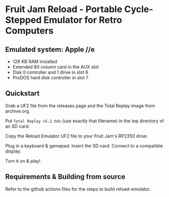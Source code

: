 # Fruit Jam Reload - Portable Cycle-Stepped Emulator for Retro Computers

## Emulated system: Apple //e
  - 128 KB RAM installed 
  - Extended 80 column card in the AUX slot
  - Disk II controller and 1 drive in slot 6
  - ProDOS hard disk controller in slot 7

## Quickstart

Grab a UF2 file from the releases page and the Total Replay image from archive.org.

Put `Total Replay v5.2.hdv` (use exactly that filename) in the top directory of an SD card.

Copy the Reload Emulator UF2 file to your Fruit Jam's RP2350 drive.

Plug in a keyboard & gamepad. Insert the SD card. Connect to a compatible display.

Turn it on & play!

## Requirements & Building from source

Refer to the github actions files for the steps to build reload-emulator.
